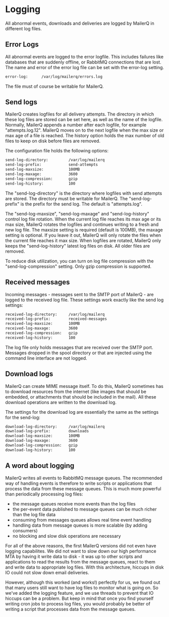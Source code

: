 # Logging

All abnormal events, downloads and deliveries are logged by MailerQ in different log files. 

## Error Logs

All abnormal events are logged to the error logfile. This includes failures like databases that are suddenly offline, or RabbitMQ connections that are lost. The name and error of the error log file can be set with the error-log setting.

```txt
error-log:      /var/log/mailerq/errors.log
```

The file must of course be writable for MailerQ.


## Send logs

MailerQ creates logfiles for all delivery attempts. The directory in
which these log files are stored can be set here, as well as the
name of the logfile. Normally, MailerQ appends a number after each
logfile, for example "attempts.log.12". MailerQ moves on to the next
logfile when the max size or max age of a file is reached. The history
option holds the max number of old files to keep on disk before files
are removed.

The configuration file holds the following options:

```txt
send-log-directory:         /var/log/mailerq
send-log-prefix:            send-attempts
send-log-maxsize:           100MB
send-log-maxage:            3600
send-log-compression:       gzip
send-log-history:           100
```

The "send-log-directory" is the directory where logfiles with send attempts 
are stored. The directory must be writable for MailerQ. The "send-log-prefix" 
is the prefix for the send log. The default is "attempts.log". 

The "send-log-maxsize", "send-log-maxage" and "send-log-history" control 
log file rotation. When the current log file reaches its max age or its 
max size, MailerQ rotates the logfiles and continues writing to a fresh 
and new log file. The maxsize setting is required (default is 100MB), the 
maxage setting is optional. If you leave it out, MailerQ will only rotate 
the files when the current file reaches it max size. When logfiles are 
rotated, MailerQ only keeps the "send-log-history" latest log files on 
disk. All older files are removed.

To reduce disk utilization, you can turn on log file compression with
the "send-log-compression" setting. Only gzip compression is supported.


## Received messages

Incoming messages - messages sent to the SMTP port of MailerQ - are logged
to the received log file. These settings work exactly like the send log
settings:

```txt
received-log-directory:     /var/log/mailerq
received-log-prefix:        received-messages
received-log-maxsize:       100MB
received-log-maxage:        3600
received-log-compression:   gzip
received-log-history:       100
```

The log file only holds messages that are received over the SMTP port.
Messages dropped in the spool directory or that are injected using the
command line interface are not logged.


## Download logs 

MailerQ can create MIME message itself. To do this, MailerQ sometimes
has to download resources from the internet (like images that should
be embedded, or attachments that should be included in the mail). All
these download operations are written to the download log.

The settings for the download log are essentially the same as the settings 
for the send-log:

```txt
download-log-directory:     /var/log/mailerq
download-log-prefix:        downloads
download-log-maxsize:       100MB 
download-log-maxage:        3600
download-log-compression:   gzip
download-log-history:       100
```


## A word about logging

MailerQ writes all events to RabbitMQ message queues. The recommended
way of handling events is therefore to write scripts or applications that process 
the data from these message queues. This is much more powerful than periodically 
processing log files:

- the message queues receive more events than the log files
- the per-event data published to message queues can be much richer than the log file data
- consuming from messages queues allows real time event handling 
- handling data from message queues is more scalable (by adding consumers)
- no blocking and slow disk operations are necessary

For all of the above reasons, the first MailerQ versions did not even have
logging capabilites. We did not want to slow down our high performance MTA
by having it write data to disk - it was up to other scripts and applications to 
read the results from the message queues, react to them and write data to
appropriate log files. With this architecture, hiccups in disk IO could not slow
down email deliveries.

However, although this worked (and works!) perfectly for us, we found out 
that many users still want to have log files to monitor what is going
on. So we've added the logging feature, and we use threads to prevent that
IO hiccups can be a problem. But keep in mind that once you find yourself
writing cron jobs to process log files, you would probably be better of 
writing a script that processes data from the message queues.

